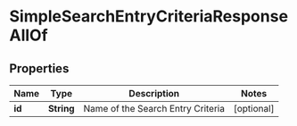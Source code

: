 

# SimpleSearchEntryCriteriaResponseAllOf


## Properties

| Name | Type | Description | Notes |
|------------ | ------------- | ------------- | -------------|
|**id** | **String** | Name of the Search Entry Criteria |  [optional] |



